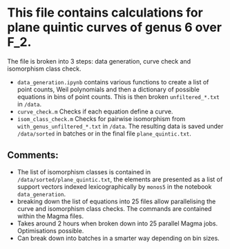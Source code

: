 # This file contains calculations for plane quintic curves of genus 6 over F_2.

The file is broken into 3 steps: data generation, curve check and isomorphism class check.

- ```data_generation.ipynb``` contains various functions to create a list of point counts, Weil polynomials and then a dictionary of possible equations in bins of point counts. This is then broken ```unfiltered_*.txt```  in ```/data```.
- ```curve_check.m``` Checks if each equation define a curve.
- ```isom_class_check.m``` Checks for pairwise isomorphism from ```with_genus_unfiltered_*.txt``` in ```/data```. The resulting data is saved under ```/data/sorted``` in batches or in the final file ```plane_quintic.txt```.

## Comments:
- The list of isomorphism classes is contained in ```/data/sorted/plane_quintic.txt```, the elements are presented as a list of support vectors indexed lexicographically by ```monos5``` in the notebook ```data_generation```.
- breaking down the list of equations into 25 files allow parallelising the curve and isomorphism class checks. The commands are contained within the Magma files.
- Takes around 2 hours when broken down into 25 parallel Magma jobs. Optimisations possible.
- Can break down into batches in a smarter way depending on bin sizes.
